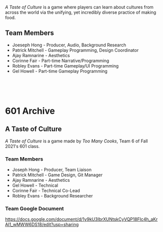 *A Taste of Culture* is a game where players can learn about cultures from across the world via the unifying, yet incredibly diverse practice of making food.

## Team Members
 - Joeseph Hong - Producer, Audio, Background Research
 - Patrick Mitchell - Gameplay Programming, Design Coordinator
 - Ajay Ramnarine - Aesthetics
 - Corinne Fair - Part-time Narrative/Programming
 - Robley Evans - Part-time Gameplay/UI Programming
 - Gel Howell - Part-time Gameplay Programming

<br/><br/><br/>

# 601 Archive
## A Taste of Culture
 *A Taste of Culture* is a game made by *Too Many Cooks*, Team 6 of Fall 2021's 601 class.
### Team Members
 - Joseph Hong - Producer, Team Liaison
 - Patrick Mitchell - Game Design, Git Manager
 - Ajay Ramnarine - Aesthetics 
 - Gel Howell - Technical
 - Corinne Fair - Technical Co-Lead
 - Robley Evans - Background Researcher
### Team Google Document
 https://docs.google.com/document/d/1y9kU3IbrXUNtskCyVQP18FIc4h_aKrAI1_wMWW6DS18/edit?usp=sharing
